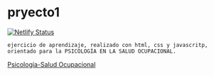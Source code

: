 # pryecto1

[![Netlify Status](https://api.netlify.com/api/v1/badges/9ceb2654-17ce-41d4-842f-3a2d4c40fb82/deploy-status)](https://app.netlify.com/sites/stupefied-torvalds-410e99/deploys)

```shell
ejercicio de aprendizaje, realizado con html, css y javascritp, orientado para la PSICOLOGÍA EN LA SALUD OCUPACIONAL.
```

[Psicología-Salud Ocupacional](https://stupefied-torvalds-410e99.netlify.app)
